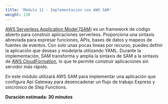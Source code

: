 ```yaml
---
title: 'Módulo 11 - Implementación con AWS SAM'
weight: 130
---
```


[AWS Serverless Application Model (SAM)](https://aws.amazon.com/es/serverless/sam/) es un framework de código abierto para construir aplicaciones serverless. Proporciona una sintaxis abreviada para expresar funciones, APIs, bases de datos y mapeos de fuentes de eventos. Con solo unas pocas líneas por recurso, puedes definir la aplicación que deseas y modelarla utilizando YAML. Durante la implementación, SAM transforma y amplía la sintaxis de SAM a la sintaxis de [AWS CloudFormation](https://aws.amazon.com/es/cloudformation/), lo que te permite construir aplicaciones sin servidor más rápido.

En este módulo utilizará AWS SAM para implementar una aplicación que configura Api Gateway para desencadenar un flujo de trabajo Express y sincrónico de Step Functions.

**Duración estimada: 30 minutos**
